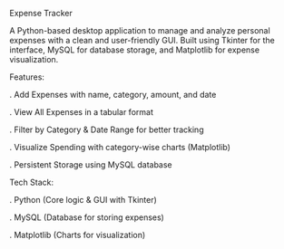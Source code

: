  Expense Tracker

A Python-based desktop application to manage and analyze personal expenses with a clean and user-friendly GUI. Built using Tkinter for the interface, MySQL for database storage, and Matplotlib for expense visualization.


 Features:

  . Add Expenses with name, category, amount, and date

  . View All Expenses in a tabular format

  . Filter by Category & Date Range for better tracking

  . Visualize Spending with category-wise charts (Matplotlib)

  . Persistent Storage using MySQL database



 Tech Stack:

 . Python (Core logic & GUI with Tkinter)

 . MySQL (Database for storing expenses)

 . Matplotlib (Charts for visualization)
